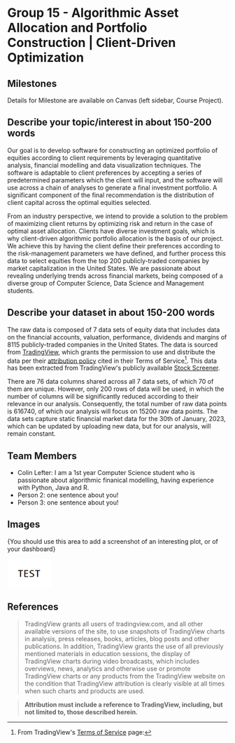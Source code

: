 # Group 15 - Algorithmic Asset Allocation and Portfolio Construction | Client-Driven Optimization

## Milestones

Details for Milestone are available on Canvas (left sidebar, Course Project).

## Describe your topic/interest in about 150-200 words

Our goal is to develop software for constructing an optimized portfolio of equities according to client requirements by leveraging quantitative analysis, financial modelling and data visualization techniques. The software is adaptable to client preferences by accepting a series of predetermined parameters which the client will input, and the software will use across a chain of analyses to generate a final investment portfolio. A significant component of the final recommendation is the distribution of client capital across the optimal equities selected.

From an industry perspective, we intend to provide a solution to the problem of maximizing client returns by optimizing risk and return in the case of optimal asset allocation. Clients have diverse investment goals, which is why client-driven algorithmic portfolio allocation is the basis of our project. We achieve this by having the client define their preferences according to the risk-management parameters we have defined, and further process this data to select equities from the top 200 publicly-traded companies by market capitalization in the United States. We are passionate about revealing underlying trends across financial markets, being composed of a diverse group of Computer Science, Data Science and Management students.

## Describe your dataset in about 150-200 words

The raw data is composed of 7 data sets of equity data that includes data on the financial accounts, valuation, performance, dividends and margins of 8115 publicly-traded companies in the United States. The data is sourced from [TradingView](https://www.tradingview.com/), which grants the permission to use and distribute the data per their [attribution policy](https://www.tradingview.com/policies/) cited in their Terms of Service[^1]. This data has been extracted from TradingView's publicly available [Stock Screener](https://www.tradingview.com/screener/).

There are 76 data columns shared across all 7 data sets, of which 70 of them are unique. However, only 200 rows of data will be used, in which the number of columns will be significantly reduced according to their relevance in our analysis. Consequently, the total number of raw data points is 616740, of which our analysis will focus on 15200 raw data points. The data sets capture static financial market data for the 30th of January, 2023, which can be updated by uploading new data, but for our analysis, will remain constant.

## Team Members

- Colin Lefter: I am a 1st year Computer Science student who is passionate about algorithmic finanical modelling, having experience with Python, Java and R.
- Person 2: one sentence about you!
- Person 3: one sentence about you!

## Images

{You should use this area to add a screenshot of an interesting plot, or of your dashboard}

<img src ="images/test.png" width="100px">

## References

[^1]: From TradingView's [Terms of Service](https://www.tradingview.com/policies/) page:

> TradingView grants all users of tradingview.com, and all other available versions of the site, to use snapshots of TradingView charts in analysis, press releases, books, articles, blog posts and other publications. In addition, TradingView grants the use of all previously mentioned materials in education sessions, the display of TradingView charts during video broadcasts, which includes overviews, news, analytics and otherwise use or promote TradingView charts or any products from the TradingView website on the condition that TradingView attribution is clearly visible at all times when such charts and products are used.

> **Attribution must include a reference to TradingView, including, but not limited to, those described herein.**